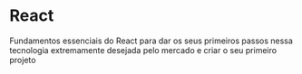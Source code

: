# React
 Fundamentos essenciais do React para dar os seus primeiros passos nessa tecnologia extremamente desejada pelo mercado e criar o seu primeiro projeto
